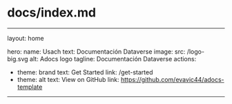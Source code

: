 # docs/index.md
---
layout: home

hero:
name: Usach
text: Documentación Dataverse
image:
src: /logo-big.svg
alt: Adocs logo
tagline: Documentación Dataverse
actions:
- theme: brand
text: Get Started
link: /get-started
- theme: alt
text: View on GitHub
link: https://github.com/evavic44/adocs-template
---